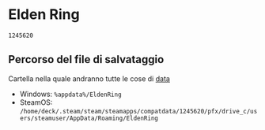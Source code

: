 
# Elden Ring
`1245620`

## Percorso del file di salvataggio
Cartella nella quale andranno tutte le cose di [data](./data)
- Windows: `%appdata%/EldenRing`
- SteamOS: `/home/deck/.steam/steam/steamapps/compatdata/1245620/pfx/drive_c/users/steamuser/AppData/Roaming/EldenRing`